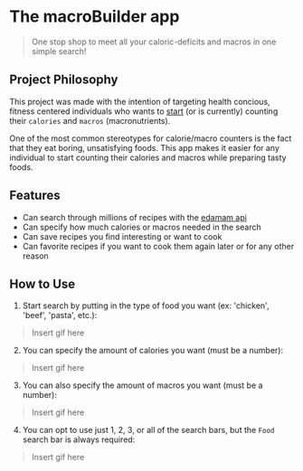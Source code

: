 # The macroBuilder app

>One stop shop to meet all your caloric-deficits and macros in one simple search!

## Project Philosophy

This project was made with the intention of targeting health concious, fitness centered individuals who wants to [start](https://blog.eatthismuch.com/what-you-should-know-about-counting-macros/) (or is currently) counting their `calories` and `macros` (macronutrients).

One of the most common stereotypes for calorie/macro counters is the fact that they eat boring, unsatisfying foods. This app makes it easier for any individual to start counting their calories and macros while preparing tasty foods.

## Features

- Can search through millions of recipes with the [edamam api](https://developer.edamam.com/)
- Can specify how much calories or macros needed in the search
- Can save recipes you find interesting or want to cook
- Can favorite recipes if you want to cook them again later or for any other reason

## How to Use

1. Start search by putting in the type of food you want (ex: 'chicken', 'beef', 'pasta', etc.):
> Insert gif here
2. You can specify the amount of calories you want (must be a number):
> Insert gif here
3. You can also specify the amount of macros you want (must be a number):
> Insert gif here
4. You can opt to use just 1, 2, 3, or all of the search bars, but the `Food` search bar is always required:
> Insert gif here


